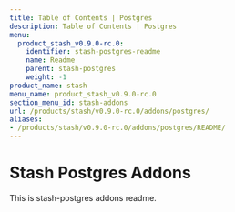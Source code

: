 ```yaml
---
title: Table of Contents | Postgres
description: Table of Contents | Postgres
menu:
  product_stash_v0.9.0-rc.0:
    identifier: stash-postgres-readme
    name: Readme
    parent: stash-postgres
    weight: -1
product_name: stash
menu_name: product_stash_v0.9.0-rc.0
section_menu_id: stash-addons
url: /products/stash/v0.9.0-rc.0/addons/postgres/
aliases:
- /products/stash/v0.9.0-rc.0/addons/postgres/README/
---
```


# Stash Postgres Addons

This is stash-postgres addons readme.
